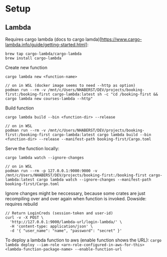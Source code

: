 # Setup

## Lambda

Requires cargo lambda (docs to cargo lamda)[https://www.cargo-lambda.info/guide/getting-started.html]:

```
brew tap cargo-lambda/cargo-lambda
brew install cargo-lambda`
```

Create new function

`cargo lambda new <function-name>`

```
// on in WSL (docker image seems to need --http as option)
podman run --rm -v /mnt/c/Users/NHABERST/DEV/projects/booking-first:/booking-first cargo-lambda:latest sh -c "cd /booking-first && cargo lambda new courses-lambda --http"
```

Build function

`cargo lambda build --bin <function-dir> --release`

```
// on in WSL
podman run --rm -v /mnt/c/Users/NHABERST/DEV/projects/booking-first:/booking-first cargo-lambda:latest cargo lambda build --bin <function-dir> --release --manifest-path booking-first/Cargo.toml
```

Serve the function locally:

`cargo lambda watch --ignore-changes`

```
// on in WSL
podman run --rm -p 127.0.0.1:9000:9000 -v /mnt/c/Users/NHABERST/DEV/projects/booking-first:/booking-first cargo-lambda:latest cargo lambda watch --ignore-changes --manifest-path booking-first/Cargo.toml
```

Ignore changes might be neccessary, because some crates are just recompiling over and over again when function is invoked.
Dowside: requires rebuild

```
// Return LoginCreds (session-token and user-id)
curl -v -X POST \
  'http://127.0.0.1:9000/lambda-url/login-lambda/' \
  -H 'content-type: application/json' \
  -d '{ "user_name": "name", "password": "secret" }'
```

To deploy a lambda function to aws (enable function shows the URL):
`cargo lambda deploy --iam-role <arn-role-configured-in-aws-for-this> <lambda-function-package-name> --enable-function-url`
